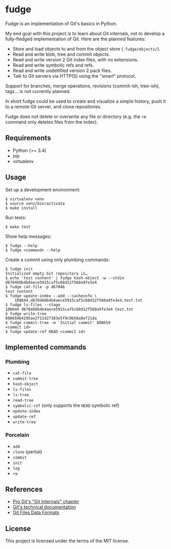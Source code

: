 # fudge

Fudge is an implementation of Git's basics in Python.

My end goal with this project is to learn about Git internals, not to develop a
fully-fledged implementation of Git. Here are the planned features:
- Store and load objects to and from the object store (`.fudge/objects/`).
- Read and write blob, tree and commit objects.
- Read and write version 2 Git index files, with no extensions.
- Read and write symbolic refs and refs.
- Read and write undeltified version 2 pack files.
- Talk to Git servers via HTTP(S) using the "smart" protocol.

Support for branches, merge operations, revisions (commit-ish, tree-ish), tags…
is not currently planned.

In short fudge could be used to create and visualize a simple history, push it
to a remote Git server, and clone repositories.

Fudge does not delete or overwrite any file or directory (e.g. the `rm` command
only deletes files from the index).

## Requirements

- Python (>= 3.4)
- pip
- virtualenv

## Usage

Set up a development environment:
```
$ virtualenv venv
$ source venv/bin/activate
$ make install
```

Run tests:
```
$ make test
```

Show help messages:
```
$ fudge --help
$ fudge <command> --help
```

Create a commit using only plumbing commands:
```
$ fudge init
Initialized empty Git repository in…
$ echo 'test content' | fudge hash-object -w --stdin
d670460b4b4aece5915caf5c68d12f560a9fe3e4
$ fudge cat-file -p d67046
test content
$ fudge update-index --add --cacheinfo \
    100644,d670460b4b4aece5915caf5c68d12f560a9fe3e4,test.txt
$ fudge ls-files --stage
100644 d670460b4b4aece5915caf5c68d12f560a9fe3e4 test.txt
$ fudge write-tree
80865964295ae2f11d27383e5f9c0b58a8ef21da
$ fudge commit-tree -m 'Initial commit' 808659
<commit id>
$ fudge update-ref HEAD <commit id>
```

## Implemented commands
### Plumbing

- `cat-file`
- `commit-tree`
- `hash-object`
- `ls-files`
- `ls-tree`
- `read-tree`
- `symbolic-ref` (only supports the `HEAD` symbolic ref)
- `update-index`
- `update-ref`
- `write-tree`

### Porcelain

- `add`
- `clone` (partial)
- `commit`
- `init`
- `log`
- `rm`

## References

- [Pro Git's "Git Internals" chapter](https://git-scm.com/book/en/v2/Git-Internals-Plumbing-and-Porcelain)
- [Git's technical documentation](https://github.com/git/git/tree/master/Documentation/technical)
- [Git Files Data Formats](http://git.rsbx.net/Documents/Git_Data_Formats.txt)

## License

This project is licensed under the terms of the MIT license.
